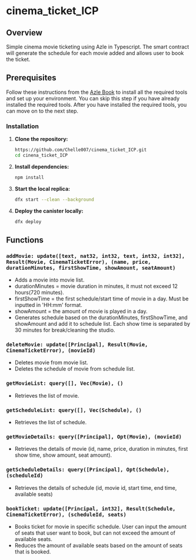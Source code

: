 # cinema_ticket_ICP

## Overview

Simple cinema movie ticketing using Azle in Typescript. The smart contract will generate the schedule for each movie added and allows user to book the ticket.

## Prerequisites

Follow these instructions from the [Azle Book](https://demergent-labs.github.io/azle/installation.html) to install all the required tools and set up your environment. You can skip this step if you have already installed the required tools.
After you have installed the required tools, you can move on to the next step.

### Installation

1. **Clone the repository:**
   ```bash
   https://github.com/Chelle007/cinema_ticket_ICP.git
   cd cinena_ticket_ICP

2. **Install dependencies:**
   ```bash
   npm install

3. **Start the local replica:**
   ```bash
   dfx start --clean --background

4. **Deploy the canister locally:**
   ```bash
   dfx deploy

## Functions

### `addMovie: update([text, nat32, int32, text, int32, int32], Result(Movie, CinemaTicketError), (name, price, durationMinutes, firstShowTime, showAmount, seatAmount)`

- Adds a movie into movie list.
- durationMinutes = movie duration in minutes, it must not exceed 12 hours(720 minutes).
- firstShowTime = the first schedule/start time of movie in a day. Must be inputted in 'HH:mm' format.
- showAmount = the amount of movie is played in a day.
- Generates schedule based on the durationMinutes, firstShowTime, and showAmount and add it to schedule list. Each show time is separated by 30 minutes for break/cleaning the studio.

### `deleteMovie: update([Principal], Result(Movie, CinemaTicketError), (movieId)`

- Deletes movie from movie list.
- Deletes the schedule of movie from schedule list.

### `getMovieList: query([], Vec(Movie), ()`

- Retrieves the list of movie.

### `getScheduleList: query([], Vec(Schedule), ()`

- Retrieves the list of schedule.
    
### `getMovieDetails: query([Principal], Opt(Movie), (movieId)`

- Retrieves the details of movie (id, name, price, duration in minutes, first show time, show amount, seat amount).

### `getScheduleDetails: query([Principal], Opt(Schedule), (scheduleId)`

- Retrieves the details of schedule (id, movie id, start time, end time, available seats)

### `bookTicket: update([Principal, int32], Result(Schedule, CinemaTicketError), (scheduleId, seats)`

- Books ticket for movie in specific schedule. User can input the amount of seats that user want to book, but can not exceed the amount of available seats.
- Reduces the amount of available seats based on the amount of seats that is booked.
